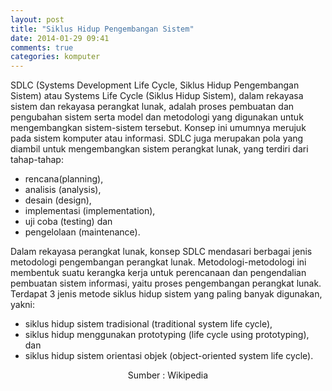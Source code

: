 ```yaml
---
layout: post
title: "Siklus Hidup Pengembangan Sistem"
date: 2014-01-29 09:41
comments: true
categories: komputer
---
```


SDLC (Systems Development Life Cycle, Siklus Hidup Pengembangan Sistem) atau Systems Life Cycle (Siklus Hidup Sistem), dalam rekayasa sistem dan rekayasa perangkat lunak, adalah proses pembuatan dan pengubahan sistem serta model dan metodologi yang digunakan untuk mengembangkan sistem-sistem tersebut. Konsep ini umumnya merujuk pada sistem komputer atau informasi. SDLC juga merupakan pola yang diambil untuk mengembangkan sistem perangkat lunak, yang terdiri dari tahap-tahap: 
<!--more-->
* rencana(planning),
* analisis (analysis), 
* desain (design), 
* implementasi (implementation), 
* uji coba (testing) dan 
* pengelolaan (maintenance). 

Dalam rekayasa perangkat lunak, konsep SDLC mendasari berbagai jenis metodologi pengembangan perangkat lunak. Metodologi-metodologi ini membentuk suatu kerangka kerja untuk perencanaan dan pengendalian pembuatan sistem informasi, yaitu proses pengembangan perangkat lunak. Terdapat 3 jenis metode siklus hidup sistem yang paling banyak digunakan, yakni: 

* siklus hidup sistem tradisional (traditional system life cycle), 
* siklus hidup menggunakan prototyping (life cycle using prototyping), dan 
* siklus hidup sistem orientasi objek (object-oriented system life cycle).

<p align=center>
Sumber : Wikipedia
</p>

